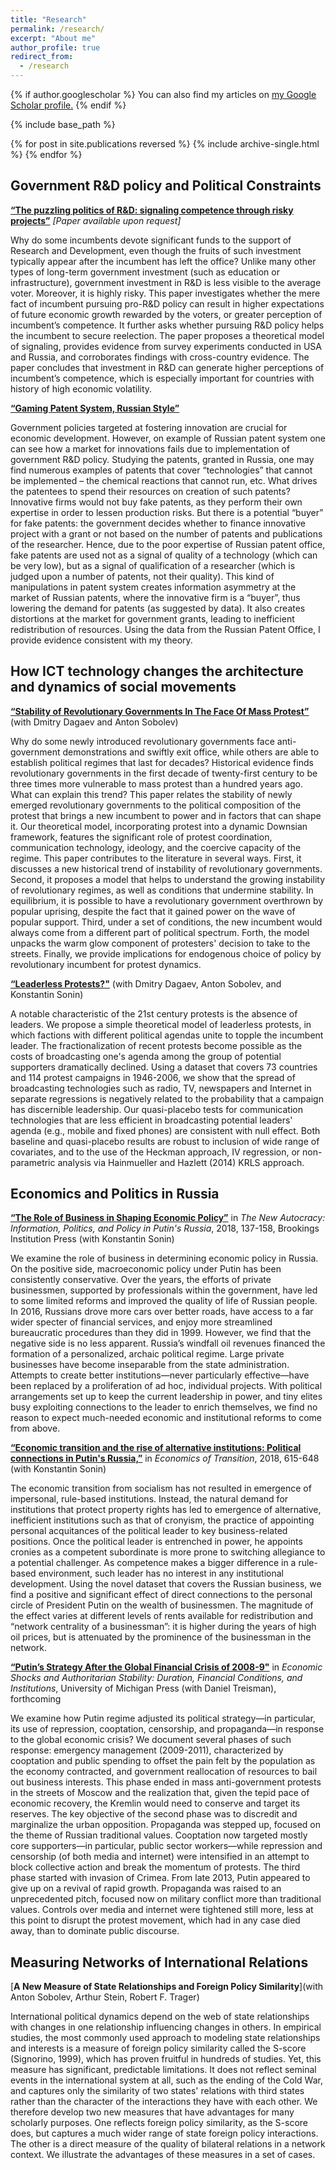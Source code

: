 ```yaml
---
title: "Research"
permalink: /research/
excerpt: "About me"
author_profile: true
redirect_from: 
  - /research
---
```


{% if author.googlescholar %}
  You can also find my articles on <u><a href="{{author.googlescholar}}">my Google Scholar profile</a>.</u>
{% endif %}

{% include base_path %}

{% for post in site.publications reversed %}
  {% include archive-single.html %}
{% endfor %}

<style>
  .col2 {
    columns: 2 200px;         /* number of columns and width in pixels*/
    -webkit-columns: 2 200px; /* chrome, safari */
    -moz-columns: 2 200px;    /* firefox */
  }
  .col3 {
    columns: 3 100px;
    -webkit-columns: 3 100px;
    -moz-columns: 3 100px;
  }
</style>

## Government R&D policy and Political Constraints 

[**“The puzzling politics of R&D: signaling competence through risky projects”**](#works) *[Paper available upon request]*

Why do some incumbents devote significant funds to the support of Research and Development,
even though the fruits of such investment typically appear after the incumbent has left the office? Unlike many other types of long-term government investment (such as education or infrastructure), government investment in R&D is less visible to the average voter. Moreover, it is highly risky. This paper investigates whether the mere fact of incumbent pursuing pro-R&D policy can result in higher expectations of future economic growth rewarded by the voters, or greater perception of incumbent’s competence. It further asks
whether pursuing R&D policy helps the incumbent to secure reelection. The paper proposes a theoretical model of signaling, provides evidence from survey experiments conducted in USA and Russia, and corroborates findings with cross-country evidence. The paper concludes that investment in R&D can generate higher perceptions of incumbent’s competence, which is especially important for countries with history of high economic volatility. 

[**“Gaming Patent System, Russian Style”**](#works) 

Government policies targeted at fostering innovation are crucial for economic development. However, on example of Russian patent system one can see how a market for innovations fails due to implementation of government R&D policy. Studying the patents, granted in Russia, one may find numerous examples of patents that cover “technologies” that cannot be implemented – the chemical reactions that cannot run, etc. What drives the patentees to spend their resources on creation of such patents?  Innovative firms would not buy fake patents, as they perform their own expertise in order to lessen production risks. But there is a potential “buyer” for fake patents: the government decides whether to finance innovative project with a grant or not based on the number of patents and publications of the researcher. Hence, due to the poor expertise of Russian patent office, fake patents are used not as a signal of quality of a technology (which can be very low), but as a signal of qualification of a researcher (which is judged upon a number of patents, not their quality). This kind of manipulations in patent system creates information asymmetry at the market of Russian patents, where the innovative firm is a “buyer”, thus lowering the demand for patents (as suggested by data). It also creates distortions at the market for government grants, leading to inefficient redistribution of resources. Using the data from the Russian Patent Office, I provide evidence consistent with my theory.



## How ICT technology changes the architecture and dynamics of social movements

[**“Stability of Revolutionary Governments In The Face Of Mass Protest”**](#works) (with Dmitry Dagaev and Anton Sobolev)

Why do some newly introduced revolutionary governments face anti-government demonstrations and swiftly exit office, while others are able to establish political regimes that last for decades? Historical evidence finds revolutionary governments in the first decade of twenty-first century to be three times more vulnerable to mass protest than a hundred years ago. What can explain this trend? This paper relates the stability of newly emerged revolutionary governments to the political composition of the protest that brings a new incumbent to power and in factors that can shape it. Our theoretical model, incorporating protest into a dynamic Downsian framework, features the significant role of protest coordination, communication technology, ideology, and the coercive capacity of the regime. This paper contributes to the literature in several ways. First, it discusses a new historical trend of instability of revolutionary governments. Second, it proposes a model that helps to understand the growing instability of revolutionary regimes, as well as conditions that undermine stability. In equilibrium, it is possible to have a revolutionary government overthrown by popular uprising, despite the fact that it gained power on the wave of popular support. Third, under a set of conditions, the new incumbent would always come from a different part of political spectrum. Forth, the model unpacks the warm glow component of protesters' decision to take to the streets. Finally, we provide implications for endogenous choice of policy by revolutionary incumbent for protest dynamics.

[**“Leaderless Protests?"**](#works) (with Dmitry Dagaev, Anton Sobolev, and Konstantin Sonin)

A notable characteristic of the 21st century protests is the absence of leaders. We propose a simple theoretical model of leaderless protests, in which factions with different political agendas unite to topple the incumbent leader. The fractionalization of recent protests become possible as the costs of broadcasting one's agenda among the group of potential supporters dramatically declined. Using a dataset that covers 73 countries and 114 protest campaigns in 1946-2006, we show that the spread of broadcasting technologies such as radio, TV, newspapers and Internet in separate regressions is negatively related to the probability that a campaign has discernible leadership. Our quasi-placebo tests for communication technologies that are less efficient in broadcasting potential leaders' agenda (e.g., mobile and fixed phones) are consistent with null effect. Both baseline and quasi-placebo results are robust to inclusion of wide range of covariates, and to the use of the Heckman approach, IV regression, or non-parametric analysis via Hainmueller and Hazlett (2014) KRLS approach.


## Economics and Politics in Russia



[**“The Role of Business in Shaping Economic Policy”**](http://www.jstor.org/stable/10.7864/j.ctt1zkjzsh.13) in *The New Autocracy: Information, Politics, and Policy in Putin's Russia*, 2018, 137-158, Brookings Institution Press (with Konstantin Sonin)

We examine the role of business in determining economic policy in Russia. On the positive side, macroeconomic policy under Putin has been consistently conservative. Over the years, the efforts of private businessmen, supported by professionals within the government, have led to some limited reforms and improved the quality of life of Russian people. In 2016, Russians drove more cars over better roads, have access to a far wider specter of financial services, and enjoy more streamlined bureaucratic procedures than they did in 1999. 
However, we find that the negative side is no less apparent. Russia’s windfall oil revenues financed the formation of a personalized, archaic political regime. Large private businesses have become inseparable from the state administration. Attempts to create better institutions—never particularly effective—have been replaced by a proliferation of ad hoc, individual projects. With political arrangements set up to keep the current leadership in power, and tiny elites busy exploiting connections to the leader to enrich themselves, we find no reason to expect much-needed economic and institutional reforms to come from above.



[**“Economic transition and the rise of alternative institutions: Political connections in Putin's Russia,”**](https://onlinelibrary.wiley.com/doi/abs/10.1111/ecot.12167) in *Economics of Transition*, 2018, 615-648  (with Konstantin Sonin) 

The economic transition from socialism has not resulted in emergence of impersonal, rule-based institutions.
Instead, the natural demand for institutions that protect property rights has led to emergence of alternative,
inefficient institutions such as that of cronyism, the practice of appointing personal acquitances of the political leader to key business-related positions. Once the political leader is entrenched in power, he appoints cronies as a competent subordinate is more prone to switching allegiance to a potential challenger. As competence makes a bigger difference in a rule-based environment, such leader has no interest in any institutional development. Using the novel dataset that covers the Russian business, we find a positive and significant effect of direct connections to the personal circle of President Putin on the wealth of businessmen. The magnitude of the effect varies at different levels of rents available for redistribution and “network centrality of a businessman”: it is higher during the years of high oil prices, but is attenuated by the prominence of the businessman in the network.

[**“Putin’s Strategy After the Global Financial Crisis of 2008-9"**](#works) in *Economic Shocks and Authoritarian Stability: Duration, Financial Conditions, and Institutions*, University of Michigan Press (with Daniel Treisman), forthcoming

We examine how Putin regime adjusted its political strategy—in particular, its use of repression, cooptation, censorship, and propaganda—in response to the global economic crisis? We document several phases of such response: emergency management (2009-2011), characterized by cooptation and public spending to offset the pain felt by the population as the economy contracted, and government reallocation of resources to bail out business interests. This phase ended in mass anti-government protests in the streets of Moscow and the realization that, given the tepid pace of economic recovery, the Kremlin would need to conserve and target its reserves. The key objective of the second phase was to discredit and marginalize the urban opposition. Propaganda was stepped up, focused on the theme of Russian traditional values. Cooptation now targeted mostly core supporters—in particular, public sector workers—while repression and censorship (of both media and internet) were intensified in an attempt to block collective action and break the momentum of protests.  The third phase started with invasion of Crimea. From late 2013, Putin appeared to give up on a revival of rapid growth. Propaganda was raised to an unprecedented pitch, focused now on military conflict more than traditional values. Controls over media and internet were tightened still more, less at this point to disrupt the protest movement, which had in any case died away, than to dominate public discourse.  

## Measuring Networks of International Relations

[**A New Measure of State Relationships and Foreign Policy Similarity**](with Anton Sobolev, Arthur Stein, Robert F. Trager)

International political dynamics depend on the web of state relationships with changes in one relationship influencing changes in others. In empirical studies, the most commonly used approach to modeling state relationships and interests is a measure of foreign policy similarity called the S-score (Signorino, 1999), which has proven fruitful in hundreds of studies. Yet, this measure has significant, predictable limitations. It does not reflect seminal events in the international system at all, such as the ending of the Cold War, and captures only the similarity of two states' relations with third states rather than the character of the interactions they have with each other. We therefore develop two new measures that have advantages for many scholarly purposes. One reflects foreign policy similarity, as the S-score does, but captures a much wider range of state foreign policy interactions. The other is a direct measure of the quality of bilateral relations in a network context. We illustrate the advantages of these measures in a set of cases.
